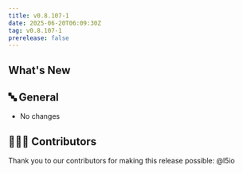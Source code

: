 ```yaml
---
title: v0.8.107-1
date: 2025-06-20T06:09:30Z
tag: v0.8.107-1
prerelease: false
---
```


## What's New
## 🔤 General
* No changes

## 👨🏽‍💻 Contributors

Thank you to our contributors for making this release possible:
@l5io
